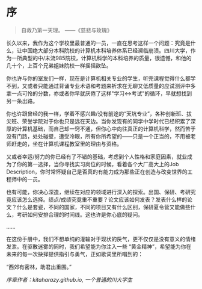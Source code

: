 # 序

> 自救乃第一天理。      ——《慈悲与玫瑰》  


长久以来，我作为这个学校里最普通的一员，一直在思考这样一个问题：究竟是什么，让中国绝大部分本科院校的计算机本科培养体系已经濒临崩溃。四川大学，作为一所典型的中/末流985院校，计算机科学的本科培养的质量，很遗憾，和他的几十个，上百个兄弟姐妹院校一样摇摇欲坠。

你也许与你的室友们一样，现在是计算机相关专业的学生，听完课程觉得什么都学不到，又或者只能通过背诵专业术语和考题来祈求在无聊又低质量的应试测评中多拿一点可怜的分数，亦或者你早就厌倦了这样"学习<->考试"的循环，早就想找到另一条出路。

你也许跟曾经的我一样，学着不感兴趣/没有前途的“天坑专业”，各种创新班、拔尖班、荣誉学院对于你也只是远在天边。当你发现有的同学中学时代已经积累了深厚的计算机基础，而自己却一窍不通，但你心中向往真正的计算机科学，然而苦于没有门路，处处碰壁，遭受冷眼，所有你所希望的——只是一个正当的，不用被老师赶走的，坐在计算机课程教室里的理由与资格。

又或者幸运/努力的你已经有了不错的基础，考虑到个人性格和家庭因素，就业成为了你的第一选择，当你寻找实习岗位的时候，看着各个大厂高大上的Job Description，你时常怀疑自己是否真的有能力成为那些正在创造与改变世界的工程师中的一员。

也有可能，你决心深造，继续在对应的领域进行深入的探索。出国、保研、考研究竟应该怎么选择。绩点/成绩究竟重不重要？论文应该如何发表？发表什么样的论文？什么是套瓷，不同的国家，不同的项目又有什么区别，保研夏令营又能做些什么，考研如何安排合理的时间线。这也许是你心底的疑问。

......

在这份手册中，我们不想单纯的灌输对于现状的戾气，更不仅仅是没有意义的情绪发泄。在驱散迷雾的同时，我们希望能为你注入一些 “黄金精神”，希望能为你在未来的每一次抉择提供指引与勇气，正如歌词里所唱到的：


“西郊有密林，助君出重围。”

_序章作者：kitaharazy.github.io, 一个普通的川大学生_

